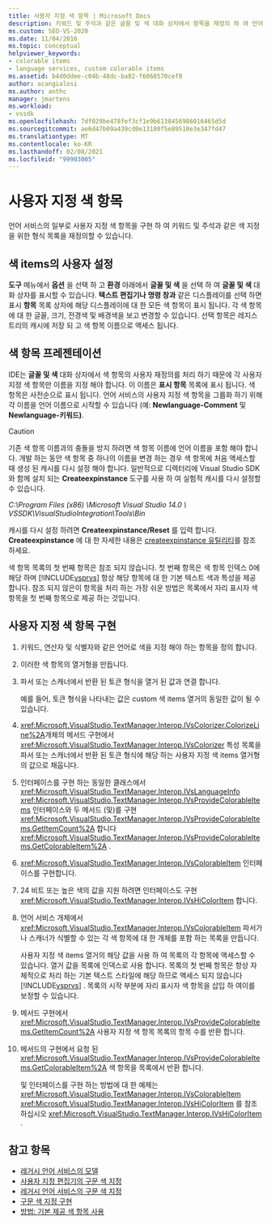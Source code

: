 ```yaml
---
title: 사용자 지정 색 항목 | Microsoft Docs
description: 키워드 및 주석과 같은 글꼴 및 색 대화 상자에서 항목을 재정의 하 여 언어 서비스의 일부로 사용자 지정 색 항목을 만드는 방법에 대해 알아봅니다.
ms.custom: SEO-VS-2020
ms.date: 11/04/2016
ms.topic: conceptual
helpviewer_keywords:
- colorable items
- language services, custom colorable items
ms.assetid: b4d0ddee-c04b-48dc-ba82-f6068570cef0
author: acangialosi
ms.author: anthc
manager: jmartens
ms.workload:
- vssdk
ms.openlocfilehash: 7df029be478fef3cf1e9b6138456986016465d5d
ms.sourcegitcommit: ae6d47b09a439cd0e13180f5e89510e3e347fd47
ms.translationtype: MT
ms.contentlocale: ko-KR
ms.lasthandoff: 02/08/2021
ms.locfileid: "99903005"
---
```

# <a name="custom-colorable-items"></a>사용자 지정 색 항목
언어 서비스의 일부로 사용자 지정 색 항목을 구현 하 여 키워드 및 주석과 같은 색 지정을 위한 형식 목록을 재정의할 수 있습니다.

## <a name="user-settings-of-colorable-items"></a>색 items의 사용자 설정
 **도구** 메뉴에서 **옵션** 을 선택 하 고 **환경** 아래에서 **글꼴 및 색** 을 선택 하 여 **글꼴 및 색** 대화 상자를 표시할 수 있습니다. **텍스트 편집기나** **명령 창과** 같은 디스플레이를 선택 하면 표시 **항목** 목록 상자에 해당 디스플레이에 대 한 모든 색 항목이 표시 됩니다. 각 색 항목에 대 한 글꼴, 크기, 전경색 및 배경색을 보고 변경할 수 있습니다. 선택 항목은 레지스트리의 캐시에 저장 되 고 색 항목 이름으로 액세스 됩니다.

## <a name="presentation-of-colorable-items"></a>색 항목 프레젠테이션
 IDE는 **글꼴 및 색** 대화 상자에서 색 항목의 사용자 재정의를 처리 하기 때문에 각 사용자 지정 색 항목만 이름을 지정 해야 합니다. 이 이름은 **표시 항목** 목록에 표시 됩니다. 색 항목은 사전순으로 표시 됩니다. 언어 서비스의 사용자 지정 색 항목을 그룹화 하기 위해 각 이름을 언어 이름으로 시작할 수 있습니다 (예: **Newlanguage-Comment** 및 **Newlanguage-키워드)**.

> [!CAUTION]
> 기존 색 항목 이름과의 충돌을 방지 하려면 색 항목 이름에 언어 이름을 포함 해야 합니다. 개발 하는 동안 색 항목 중 하나의 이름을 변경 하는 경우 색 항목에 처음 액세스할 때 생성 된 캐시를 다시 설정 해야 합니다. 일반적으로 디렉터리에 Visual Studio SDK와 함께 설치 되는 **Createexpinstance** 도구를 사용 하 여 실험적 캐시를 다시 설정할 수 있습니다.
>
> *C:\Program Files (x86) \Microsoft Visual Studio 14.0 \ VSSDK\VisualStudioIntegration\Tools\Bin*
>
> 캐시를 다시 설정 하려면 **Createexpinstance/Reset** 를 입력 합니다. **Createexpinstance** 에 대 한 자세한 내용은 [createexpinstance 유틸리티](../../extensibility/internals/createexpinstance-utility.md)를 참조 하세요.

 색 항목 목록의 첫 번째 항목은 참조 되지 않습니다. 첫 번째 항목은 색 항목 인덱스 0에 해당 하며 [!INCLUDE[vsprvs](../../code-quality/includes/vsprvs_md.md)] 항상 해당 항목에 대 한 기본 텍스트 색과 특성을 제공 합니다. 참조 되지 않은이 항목을 처리 하는 가장 쉬운 방법은 목록에서 자리 표시자 색 항목을 첫 번째 항목으로 제공 하는 것입니다.

## <a name="implement-custom-colorable-items"></a>사용자 지정 색 항목 구현

1. 키워드, 연산자 및 식별자와 같은 언어로 색을 지정 해야 하는 항목을 정의 합니다.

2. 이러한 색 항목의 열거형을 만듭니다.

3. 파서 또는 스캐너에서 반환 된 토큰 형식을 열거 된 값과 연결 합니다.

    예를 들어, 토큰 형식을 나타내는 값은 custom 색 items 열거의 동일한 값이 될 수 있습니다.

4. <xref:Microsoft.VisualStudio.TextManager.Interop.IVsColorizer.ColorizeLine%2A>개체의 메서드 구현에서 <xref:Microsoft.VisualStudio.TextManager.Interop.IVsColorizer> 특성 목록을 파서 또는 스캐너에서 반환 된 토큰 형식에 해당 하는 사용자 지정 색 items 열거형의 값으로 채웁니다.

5. 인터페이스를 구현 하는 동일한 클래스에서 <xref:Microsoft.VisualStudio.TextManager.Interop.IVsLanguageInfo> <xref:Microsoft.VisualStudio.TextManager.Interop.IVsProvideColorableItems> 인터페이스와 두 메서드 (및)를 구현 <xref:Microsoft.VisualStudio.TextManager.Interop.IVsProvideColorableItems.GetItemCount%2A> 합니다 <xref:Microsoft.VisualStudio.TextManager.Interop.IVsProvideColorableItems.GetColorableItem%2A> .

6. <xref:Microsoft.VisualStudio.TextManager.Interop.IVsColorableItem> 인터페이스를 구현합니다.

7. 24 비트 또는 높은 색의 값을 지원 하려면 인터페이스도 구현 <xref:Microsoft.VisualStudio.TextManager.Interop.IVsHiColorItem> 합니다.

8. 언어 서비스 개체에서 <xref:Microsoft.VisualStudio.TextManager.Interop.IVsColorableItem> 파서가 나 스캐너가 식별할 수 있는 각 색 항목에 대 한 개체를 포함 하는 목록을 만듭니다.

    사용자 지정 색 items 열거의 해당 값을 사용 하 여 목록의 각 항목에 액세스할 수 있습니다. 열거 값을 목록에 인덱스로 사용 합니다. 목록의 첫 번째 항목은 항상 자체적으로 처리 하는 기본 텍스트 스타일에 해당 하므로 액세스 되지 않습니다 [!INCLUDE[vsprvs](../../code-quality/includes/vsprvs_md.md)] . 목록의 시작 부분에 자리 표시자 색 항목을 삽입 하 여이를 보정할 수 있습니다.

9. 메서드 구현에서 <xref:Microsoft.VisualStudio.TextManager.Interop.IVsProvideColorableItems.GetItemCount%2A> 사용자 지정 색 항목 목록의 항목 수를 반환 합니다.

10. 메서드의 구현에서 요청 된 <xref:Microsoft.VisualStudio.TextManager.Interop.IVsProvideColorableItems.GetColorableItem%2A> 색 항목을 목록에서 반환 합니다.

    및 인터페이스를 구현 하는 방법에 대 한 예제는 <xref:Microsoft.VisualStudio.TextManager.Interop.IVsColorableItem> <xref:Microsoft.VisualStudio.TextManager.Interop.IVsHiColorItem> 를 참조 하십시오 <xref:Microsoft.VisualStudio.TextManager.Interop.IVsHiColorItem> .

## <a name="see-also"></a>참고 항목
- [레거시 언어 서비스의 모델](../../extensibility/internals/model-of-a-legacy-language-service.md)
- [사용자 지정 편집기의 구문 색 지정](../../extensibility/syntax-coloring-in-custom-editors.md)
- [레거시 언어 서비스의 구문 색 지정](../../extensibility/internals/syntax-coloring-in-a-legacy-language-service.md)
- [구문 색 지정 구현](../../extensibility/internals/implementing-syntax-coloring.md)
- [방법: 기본 제공 색 항목 사용](../../extensibility/internals/how-to-use-built-in-colorable-items.md)
